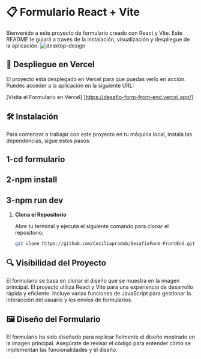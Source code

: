 # 📋 Formulario React + Vite

Bienvenido a este proyecto de formulario creado con React y Vite. Este README te guiará a través de la instalación, visualización y despliegue de la aplicación.
![desktop-design](https://github.com/user-attachments/assets/3322b126-15f4-4054-8e9b-d4f32684c170)

## 🚀 Despliegue en Vercel

El proyecto está desplegado en Vercel para que puedas verlo en acción. Puedes acceder a la aplicación en la siguiente URL:

[Visita el Formulario en Vercel] [https://desafio-form-front-end.vercel.app/]

## 🛠️ Instalación

Para comenzar a trabajar con este proyecto en tu máquina local, instala las dependencias, sigue estos pasos:

## 1-cd formulario
## 2-npm install 
## 3-npm run dev

1. **Clona el Repositorio**

   Abre tu terminal y ejecuta el siguiente comando para clonar el repositorio:

   ```bash
   git clone https://github.com/Ceciliapradob/DesafioForm-FrontEnd.git

## 🔍 Visibilidad del Proyecto
El formulario se basa en clonar el diseño que se muestra en la imagen principal. El proyecto utiliza React y Vite
 para una experiencia de desarrollo rápida y eficiente. Incluye varias funciones de JavaScript para gestionar la 
interacción del usuario y los envíos de formularios.

## 🖼️ Diseño del Formulario
El formulario ha sido diseñado para replicar fielmente el diseño mostrado en la imagen principal. Asegúrate de 
revisar el código para entender cómo se implementan las funcionalidades y el diseño.
